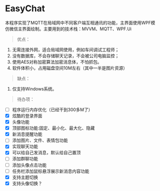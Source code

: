 # EasyChat

本程序实现了MQTT在局域网中不同客户端互相通讯的功能，主界面使用WPF模仿微信主界面绘制。主要用到的技术栈：MVVM、MQTT、WPF.Ui

> 优点：

1. 无需连接外网，适合局域网使用，例如车间调试工程师；
2. 没有数据库，不会存储聊天记录，不会被公司电脑监控；
3. 使用AES对称加密算法加密消息体，不怕抓包。
4. 软件体积小，占用磁盘空间10M左右（其中一半是图片资源）

> 缺点：

1. 仅支持Windows系统。

> 待办项：

- [ ] 程序运行内存优化（已经干到300多M了）
- [x] 炫酷的登录界面
- [x] 头像功能
- [x] 顶部图标功能:固定、最小化、最大化、隐藏
- [x] 新消息提醒功能
- [ ] 添加图片、文件、表情包功能
- [x] 实现聊天功能
- [x] 可以给自己发消息，默认给自己置顶
- [ ] 添加群聊功能
- [ ] 添加头像点击功能
- [ ] 任务栏添加鼠标悬浮展示新消息内容功能
- [x] 支持主题切换
- [x] 支持头像切换？
